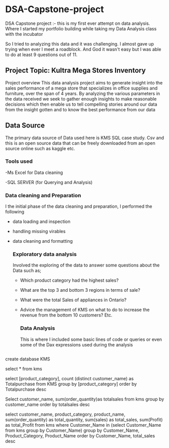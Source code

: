 # DSA-Capstone-project
DSA Capstone project :- this is my first ever attempt on data analysis. Where I started my portfolio building while taking my Data Analysis class with the incubator 

So I tried to analyzing this data and it was challenging. I almost gave up trying when ever I meet a roadblock. And God it wasn't easy but I was able to do at least 9 questions out of 11. 

## Project Topic: Kultra Mega Stores Inventory 

Project overview 
This data analysis project aims to generate insight into the sales performance of a mega store that specializes in office supplies and furniture, over the span of 4 years. By analyzing the various parameters in the data received we seek to gather enough insights to make reasonable decisions which then enable us to tell compelling stories around our data from the insight gotten and to know the best performance from our data 

## Data Source
The primary data source of Data used here is KMS SQL case study. Csv and this is an open source data that can be freely downloaded from an open source online such as kaggle etc. 

### Tools used 
-Ms Excel for Data cleaning

-SQL SERVER (for Querying and Analysis) 

### Data cleaning and Preparation 
I the initial phase of the data cleaning and preparation, I performed the following 
- data loading and inspection
- handling missing virables
- data cleaning and formatting

  ### Exploratory data analysis
  Involved the exploring of the data to answer some questions about the Data such as;
  - Which product category had the highest sales?
  - What are the top 3 and bottom 3 regions in terms of sale?
  - What were the total Sales of appliances in Ontario?
  - Advice the management of KMS on what to do to increase the revenue from the bottom 10 customers?  Etc. 
 
    ### Data Analysis
    This is where I included some basic lines of code or queries or even some of the Dax expressions used during the analysis

    ```   SQL
    
create database KMS

select * from kms

select
[product_category], 
count (distinct customer_name) as Totalpurchase 
from KMS
group by [product_category]
order by Totalpurchase desc

Select 
customer_name,
sum(order_quantity)as totalsales
from kms
group by customer_name
order by totalsales desc

select 
customer_name, 
product_category, 
product_name,
sum(order_quantity) as total_quantity,
sum(sales) as total_sales,
sum(Profit) as total_Profit
from kms
where Customer_Name in (select Customer_Name
from kms
group by Customer_Name)
group by 
Customer_Name,
Product_Category,
Product_Name
order by
Customer_Name, 
total_sales desc 

```
